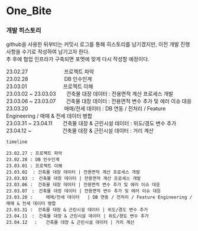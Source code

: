 # One_Bite

### 개발 히스토리

github을 사용한 뒤부터는 커밋시 로그를 통해 히스토리를 남기겠지만, 이전 개발 진행 사항을 수기로 작성하여 남기고자 한다.  
추 후에 협업 인프라가 구축되면 포멧에 맞게 다시 작성할 예정이다.

23.02.27　　　　　　　프로젝트 파악  
23.02.28　　　　　　　DB 인수인계  
23.03.01　　　　　　　프로젝트 이해  
23.03.02 ~ 23.03.03　　건축물 대장 데이터 : 전용면적 계산 프로세스 개발  
23.03.06 ~ 23.03.07　　건축물 대장 데이터 : 전용면적 변수 추가 및 에러 이슈 대응  
23.03.20　　　　　　　매매/전세 데이터   : DB 연동 / 전처리 / Feature Engineering / 매매 & 전세 데이터 병합  
23.03.31 ~ 23.04.11　　건축물 대장 & 근린시설 데이터 : 위도/경도 변수 추가  
23.04.12 ~　　　　　　건축물 대장 & 근린시설 데이터 : 거리 계산 


```mermaid
timeline

23.02.27 : 프로젝트 파악
23.02.28 : DB 인수인계  
23.03.01 : 프로젝트 이해  
23.03.02  : 건축물 대장 데이터 | 전용면적 계산 프로세스 개발  
23.03.03　:　건축물 대장 데이터 | 전용면적 계산 프로세스 개발  
23.03.06 :  건축물 대장 데이터 | 전용면적 변수 추가 및 에러 이슈 대응  
23.03.07　:　건축물 대장 데이터 | 전용면적 변수 추가 및 에러 이슈 대응  
23.03.20 :　　　매매/전세 데이터   | DB 연동 / 전처리 / Feature Engineering / 매매 & 전세 데이터 병합  
23.03.31 :  건축물 대장 & 근린시설 데이터 | 위도/경도 변수 추가  
23.04.11　:　건축물 대장 & 근린시설 데이터 | 위도/경도 변수 추가  
23.04.12 　:　　건축물 대장 & 근린시설 데이터 | 거리 계산 


```
